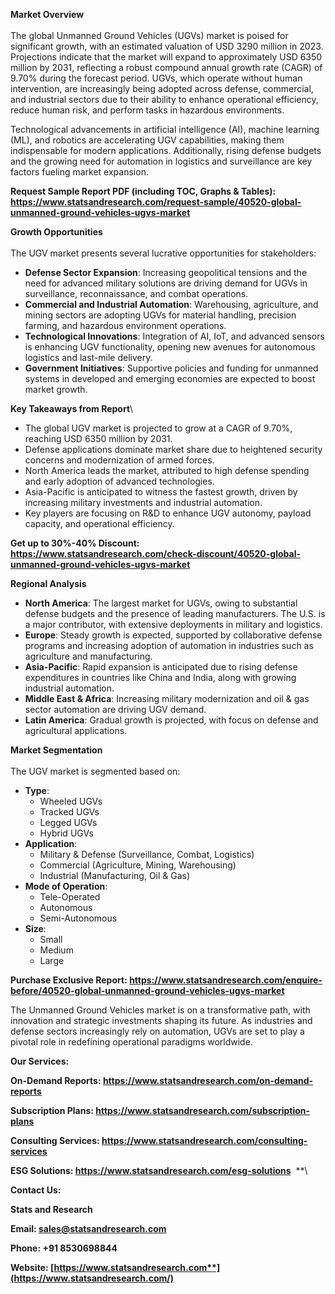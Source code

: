 ﻿**Market Overview**\
\
The global Unmanned Ground Vehicles (UGVs) market is poised for significant growth, with an estimated valuation of USD 3290 million in 2023. Projections indicate that the market will expand to approximately USD 6350 million by 2031, reflecting a robust compound annual growth rate (CAGR) of 9.70% during the forecast period. UGVs, which operate without human intervention, are increasingly being adopted across defense, commercial, and industrial sectors due to their ability to enhance operational efficiency, reduce human risk, and perform tasks in hazardous environments.

Technological advancements in artificial intelligence (AI), machine learning (ML), and robotics are accelerating UGV capabilities, making them indispensable for modern applications. Additionally, rising defense budgets and the growing need for automation in logistics and surveillance are key factors fueling market expansion.

**Request Sample Report PDF (including TOC, Graphs & Tables): <https://www.statsandresearch.com/request-sample/40520-global-unmanned-ground-vehicles-ugvs-market>**

**Growth Opportunities**\
\
The UGV market presents several lucrative opportunities for stakeholders:

- **Defense Sector Expansion**: Increasing geopolitical tensions and the need for advanced military solutions are driving demand for UGVs in surveillance, reconnaissance, and combat operations.
- **Commercial and Industrial Automation**: Warehousing, agriculture, and mining sectors are adopting UGVs for material handling, precision farming, and hazardous environment operations.
- **Technological Innovations**: Integration of AI, IoT, and advanced sensors is enhancing UGV functionality, opening new avenues for autonomous logistics and last-mile delivery.
- **Government Initiatives**: Supportive policies and funding for unmanned systems in developed and emerging economies are expected to boost market growth.

**Key Takeaways from Report**\


- The global UGV market is projected to grow at a CAGR of 9.70%, reaching USD 6350 million by 2031.
- Defense applications dominate market share due to heightened security concerns and modernization of armed forces.
- North America leads the market, attributed to high defense spending and early adoption of advanced technologies.
- Asia-Pacific is anticipated to witness the fastest growth, driven by increasing military investments and industrial automation.
- Key players are focusing on R&D to enhance UGV autonomy, payload capacity, and operational efficiency.

**Get up to 30%-40% Discount: <https://www.statsandresearch.com/check-discount/40520-global-unmanned-ground-vehicles-ugvs-market>**

**Regional Analysis**

- **North America**: The largest market for UGVs, owing to substantial defense budgets and the presence of leading manufacturers. The U.S. is a major contributor, with extensive deployments in military and logistics.
- **Europe**: Steady growth is expected, supported by collaborative defense programs and increasing adoption of automation in industries such as agriculture and manufacturing.
- **Asia-Pacific**: Rapid expansion is anticipated due to rising defense expenditures in countries like China and India, along with growing industrial automation.
- **Middle East & Africa**: Increasing military modernization and oil & gas sector automation are driving UGV demand.
- **Latin America**: Gradual growth is projected, with focus on defense and agricultural applications.

**Market Segmentation**\
\
The UGV market is segmented based on:

- **Type**:
  - Wheeled UGVs
  - Tracked UGVs
  - Legged UGVs
  - Hybrid UGVs
- **Application**:
  - Military & Defense (Surveillance, Combat, Logistics)
  - Commercial (Agriculture, Mining, Warehousing)
  - Industrial (Manufacturing, Oil & Gas)
- **Mode of Operation**:
  - Tele-Operated
  - Autonomous
  - Semi-Autonomous
- **Size**:
  - Small
  - Medium
  - Large

**Purchase Exclusive Report: <https://www.statsandresearch.com/enquire-before/40520-global-unmanned-ground-vehicles-ugvs-market>**

The Unmanned Ground Vehicles market is on a transformative path, with innovation and strategic investments shaping its future. As industries and defense sectors increasingly rely on automation, UGVs are set to play a pivotal role in redefining operational paradigms worldwide.

**Our Services:** 

**On-Demand Reports: <https://www.statsandresearch.com/on-demand-reports>** 

**Subscription Plans: <https://www.statsandresearch.com/subscription-plans>** 

**Consulting Services: <https://www.statsandresearch.com/consulting-services>** 

**ESG Solutions: <https://www.statsandresearch.com/esg-solutions>** 
**\


**Contact Us:** 

**Stats and Research** 

**Email: <sales@statsandresearch.com>** 

**Phone: +91 8530698844** 

**Website: [https://www.statsandresearch.com**](https://www.statsandresearch.com/)**


